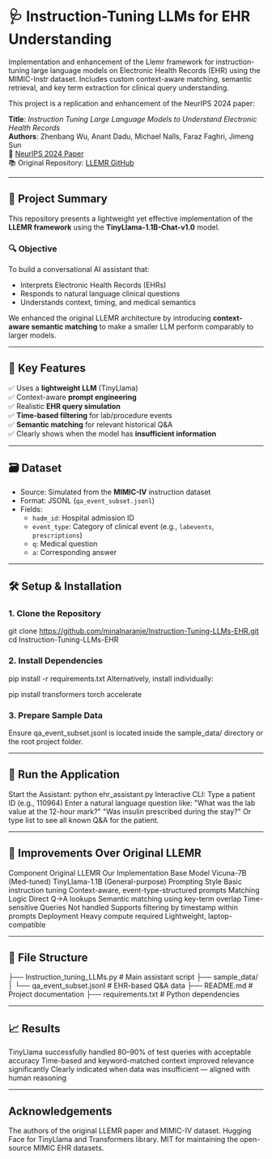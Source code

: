 # 🩺 Instruction-Tuning LLMs for EHR Understanding

Implementation and enhancement of the Llemr framework for instruction-tuning large language models on Electronic Health Records (EHR) using the MIMIC-Instr dataset. Includes custom context-aware matching, semantic retrieval, and key term extraction for clinical query understanding.


This project is a replication and enhancement of the NeurIPS 2024 paper:

**Title**: *Instruction Tuning Large Language Models to Understand Electronic Health Records*  
**Authors**: Zhenbang Wu, Anant Dadu, Michael Nalls, Faraz Faghri, Jimeng Sun  
📄 [NeurIPS 2024 Paper](https://neurips.cc/virtual/2024/poster/97801)  
📚 Original Repository: [LLEMR GitHub](https://github.com/zzachw/llemr)

---

## 🧠 Project Summary

This repository presents a lightweight yet effective implementation of the **LLEMR framework** using the **TinyLlama-1.1B-Chat-v1.0** model.

### 🔍 Objective

To build a conversational AI assistant that:
- Interprets Electronic Health Records (EHRs)
- Responds to natural language clinical questions
- Understands context, timing, and medical semantics

We enhanced the original LLEMR architecture by introducing **context-aware semantic matching** to make a smaller LLM perform comparably to larger models.

---

## 🚀 Key Features

✅ Uses a **lightweight LLM** (TinyLlama)  
✅ Context-aware **prompt engineering**  
✅ Realistic **EHR query simulation**  
✅ **Time-based filtering** for lab/procedure events  
✅ **Semantic matching** for relevant historical Q&A  
✅ Clearly shows when the model has **insufficient information**

---

## 🗃️ Dataset

- Source: Simulated from the **MIMIC-IV** instruction dataset
- Format: JSONL (`qa_event_subset.jsonl`)
- Fields:
  - `hadm_id`: Hospital admission ID
  - `event_type`: Category of clinical event (e.g., `labevents`, `prescriptions`)
  - `q`: Medical question
  - `a`: Corresponding answer

---

## 🛠️ Setup & Installation

### 1. Clone the Repository

git clone https://github.com/minalnaranje/Instruction-Tuning-LLMs-EHR.git
cd Instruction-Tuning-LLMs-EHR

 ### 2. Install Dependencies
pip install -r requirements.txt
Alternatively, install individually:

pip install transformers torch accelerate

### 3. Prepare Sample Data
Ensure qa_event_subset.jsonl is located inside the sample_data/ directory or the root project folder.

---

## 🧪 Run the Application

Start the Assistant:
python ehr_assistant.py
Interactive CLI:
Type a patient ID (e.g., 110964)
Enter a natural language question like:
"What was the lab value at the 12-hour mark?"
"Was insulin prescribed during the stay?"
Or type list to see all known Q&A for the patient.

---

## 🧩 Improvements Over Original LLEMR

Component	Original LLEMR	Our Implementation
Base Model	Vicuna-7B (Med-tuned)	TinyLlama-1.1B (General-purpose)
Prompting Style	Basic instruction tuning	Context-aware, event-type-structured prompts
Matching Logic	Direct Q→A lookups	Semantic matching using key-term overlap
Time-sensitive Queries	Not handled	Supports filtering by timestamp within prompts
Deployment	Heavy compute required	Lightweight, laptop-compatible

---

## 📂 File Structure

├── Instruction_tuning_LLMs.py            # Main assistant script
├── sample_data/
│   └── qa_event_subset.jsonl   # EHR-based Q&A data
├── README.md                   # Project documentation
├── requirements.txt            # Python dependencies

---

## 📈 Results

TinyLlama successfully handled 80–90% of test queries with acceptable accuracy
Time-based and keyword-matched context improved relevance significantly
Clearly indicated when data was insufficient — aligned with human reasoning

---

## Acknowledgements

The authors of the original LLEMR paper and MIMIC-IV dataset.
Hugging Face for TinyLlama and Transformers library.
MIT for maintaining the open-source MIMIC EHR datasets.

